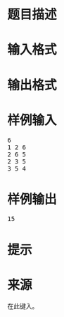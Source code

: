 

# 题目描述



# 输入格式



# 输出格式



# 样例输入


<pre>6
1 2 6
2 6 5
2 3 5
3 5 4</pre>

# 样例输出


<pre>15</pre>

# 提示



# 来源


<p>
在此键入。
</p>
